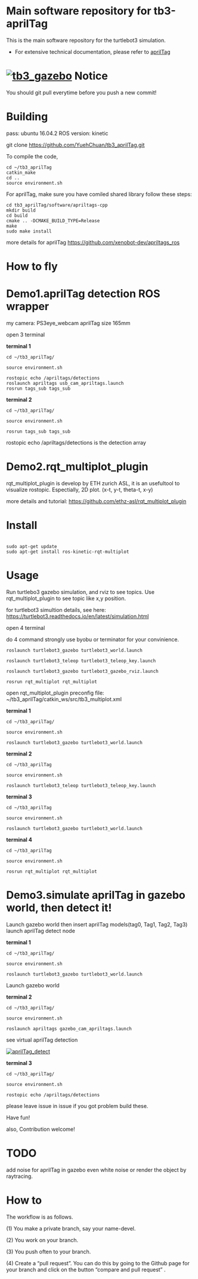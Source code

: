 # Main software repository for tb3-aprilTag

This is the main software repository for the turtlebot3 simulation.

- For extensive technical documentation, please refer to [aprilTag](https://drive.google.com/file/d/0BwY-lpO6tzxHaTdTckZuaFFEQmM/view)


[![tb3_gazebo](https://github.com/YuehChuan/tb3_aprilTag/blob/master/misc/tb3_gazebo.png)](https://turtlebot3.readthedocs.io/en/latest/simulation.html)
Notice
=======
You should git pull everytime before you push a new commit!


Building
========
pass: ubuntu 16.04.2
ROS version: kinetic

git clone https://github.com/YuehChuan/tb3_aprilTag.git

To compile the code, 

```bash=
cd ~/tb3_aprilTag
catkin_make
cd ..
source environment.sh
```

For aprilTag, make sure you have comiled shared library follow these steps:

```
cd tb3_aprilTag/software/apriltags-cpp
mkdir build
cd build
cmake .. -DCMAKE_BUILD_TYPE=Release
make
sudo make install
```
more details for aprilTag
https://github.com/xenobot-dev/apriltags_ros


How to fly
==========

Demo1.**aprilTag detection ROS wrapper**
======

my camera: PS3eye_webcam
aprilTag size 165mm 

open 3 terminal

**terminal 1**

```bash=
cd ~/tb3_aprilTag/

source environment.sh

rostopic echo /apriltags/detections
roslaunch apriltags usb_cam_apriltags.launch
rosrun tags_sub tags_sub
```

**terminal 2**

```bash=
cd ~/tb3_aprilTag/

source environment.sh

rosrun tags_sub tags_sub

```
rostopic echo /apriltags/detections
is the detection array


Demo2.**rqt_multiplot_plugin**
======

rqt_multiplot_plugin is  develop by ETH zurich ASL,
it is an usefultool to visualize rostopic. Espectially, 2D plot. (x-t, y-t, theta-t, x-y)  

more details and tutorial:
https://github.com/ethz-asl/rqt_multiplot_plugin


Install
========

```bash= 

sudo apt-get update
sudo apt-get install ros-kinetic-rqt-multiplot

```

Usage
=====

Run turtlebo3 gazebo simulation, and rviz to see topics.
Use rqt_multiplot_plugin to see  topic like x,y  position.

for turtlebot3 simultion details, see here:
https://turtlebot3.readthedocs.io/en/latest/simulation.html


open 4 terminal

do 4 command 
strongly use byobu or terminator for your convinience.

```bash=
roslaunch turtlebot3_gazebo turtlebot3_world.launch

roslaunch turtlebot3_teleop turtlebot3_teleop_key.launch

roslaunch turtlebot3_gazebo turtlebot3_gazebo_rviz.launch

rosrun rqt_multiplot rqt_multiplot
```
open rqt_multiplot_plugin preconfig file: 
~/tb3_aprilTag/catkin_ws/src/tb3_multiplot.xml

**terminal 1**

```bash=
cd ~/tb3_aprilTag/

source environment.sh

roslaunch turtlebot3_gazebo turtlebot3_world.launch

```

**terminal 2**

```bash=
cd ~/tb3_aprilTag

source environment.sh

roslaunch turtlebot3_teleop turtlebot3_teleop_key.launch

```

**terminal 3**
```bash=
cd ~/tb3_aprilTag

source environment.sh

roslaunch turtlebot3_gazebo turtlebot3_world.launch

```
**terminal 4**

```bash=
cd ~/tb3_aprilTag

source environment.sh

rosrun rqt_multiplot rqt_multiplot
```

Demo3.**simulate aprilTag in gazebo world, then detect it!**
======

Launch gazebo world then insert aprilTag models(tag0, Tag1, Tag2, Tag3)
launch aprilTag detect node


**terminal 1**

```bash=
cd ~/tb3_aprilTag/

source environment.sh

roslaunch turtlebot3_gazebo turtlebot3_world.launch

```

Launch gazebo world

**terminal 2**

```bash=
cd ~/tb3_aprilTag/

source environment.sh

roslaunch apriltags gazebo_cam_apriltags.launch

```

see virtual aprilTag detection

[![aprilTag_detect](https://github.com/YuehChuan/tb3_aprilTag/blob/master/misc/aprilTag_detect.png)](https://turtlebot3.readthedocs.io/en/latest/simulation.html)

**terminal 3**

```bash=
cd ~/tb3_aprilTag/

source environment.sh

rostopic echo /apriltags/detections
```
please leave issue in issue  if you got problem build these.

Have fun! 

also, Contribution welcome!

TODO
======
add noise for aprilTag in gazebo
even white noise or render the object by raytracing.


How to 
====================
The workflow is as follows.

(1) You make a private branch, say your name-devel.

(2) You work on your branch.

(3) You push often to your branch.

(4) Create a “pull request”. You can do this by going to the Github page for your branch and click on the button “compare and pull request” .
